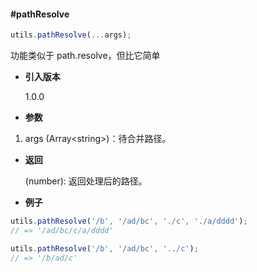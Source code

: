#### #pathResolve

```javascript
utils.pathResolve(...args);
```

功能类似于 path.resolve，但比它简单

- **引入版本**

    1.0.0

- **参数**

1. args (Array&lt;string&gt;)：待合并路径。

- **返回**

    (number): 返回处理后的路径。

- **例子**

```javascript
utils.pathResolve('/b', '/ad/bc', './c', './a/dddd');
// => '/ad/bc/c/a/dddd'

utils.pathResolve('/b', '/ad/bc', '../c');
// => '/b/ad/c'
```
